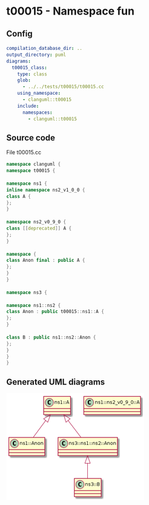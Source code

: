 # t00015 - Namespace fun
## Config
```yaml
compilation_database_dir: ..
output_directory: puml
diagrams:
  t00015_class:
    type: class
    glob:
      - ../../tests/t00015/t00015.cc
    using_namespace:
      - clanguml::t00015
    include:
      namespaces:
        - clanguml::t00015

```
## Source code
File t00015.cc
```cpp
namespace clanguml {
namespace t00015 {

namespace ns1 {
inline namespace ns2_v1_0_0 {
class A {
};
}

namespace ns2_v0_9_0 {
class [[deprecated]] A {
};
}

namespace {
class Anon final : public A {
};
}
}

namespace ns3 {

namespace ns1::ns2 {
class Anon : public t00015::ns1::A {
};
}

class B : public ns1::ns2::Anon {
};
}
}
}

```
## Generated UML diagrams
![t00015_class](./t00015_class.png "Namespace fun")
